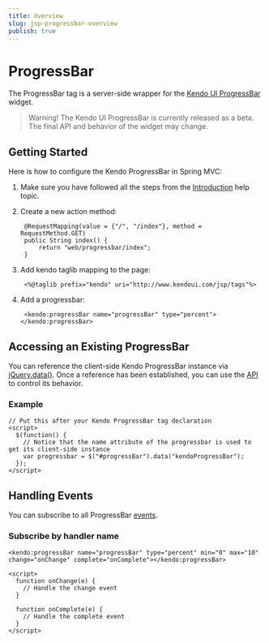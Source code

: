 ```yaml
---
title: Overview
slug: jsp-progressbar-overview
publish: true
---
```


# ProgressBar

The ProgressBar tag is a server-side wrapper for the [Kendo UI ProgressBar](http://docs.kendoui.com/api/web/progressbar) widget.

> Warning! The Kendo UI ProgressBar is currently released as a beta. The final API and behavior of the widget may change.

## Getting Started

Here is how to configure the Kendo ProgressBar in Spring MVC:

1. Make sure you have followed all the steps from the [Introduction](http://docs.kendoui.com/getting-started/using-kendo-with/jsp/introduction) help topic.
2. Create a new action method:

		@RequestMapping(value = {"/", "/index"}, method = RequestMethod.GET)
	    public String index() {       
	        return "web/progressbar/index";
	    }  

3. Add kendo taglib mapping to the page:

		<%@taglib prefix="kendo" uri="http://www.kendoui.com/jsp/tags"%>

4. Add a progressbar:

		<kendo:progressBar name="progressBar" type="percent"></kendo:progressBar>

## Accessing an Existing ProgressBar

You can reference the client-side Kendo ProgressBar instance via [jQuery.data()](http://api.jquery.com/jQuery.data/).
Once a reference has been established, you can use the [API](/api/web/progressbar#methods) to control its behavior.

### Example

	// Put this after your Kendo ProgressBar tag declaration
    <script>
      $(function() {
        // Notice that the name attribute of the progressbar is used to get its client-side instance
        var progressbar = $("#progressBar").data("kendoProgressBar");
      });
    </script>

## Handling Events

You can subscribe to all ProgressBar [events](/api/web/progressbar#events).

### Subscribe by handler name

	<kendo:progressBar name="progressBar" type="percent" min="0" max="10" change="onChange" complete="onComplete"></kendo:progressBar>

	<script>
      function onChange(e) {
        // Handle the change event
      }

      function onComplete(e) {
        // Handle the complete event
      }
    </script> 
